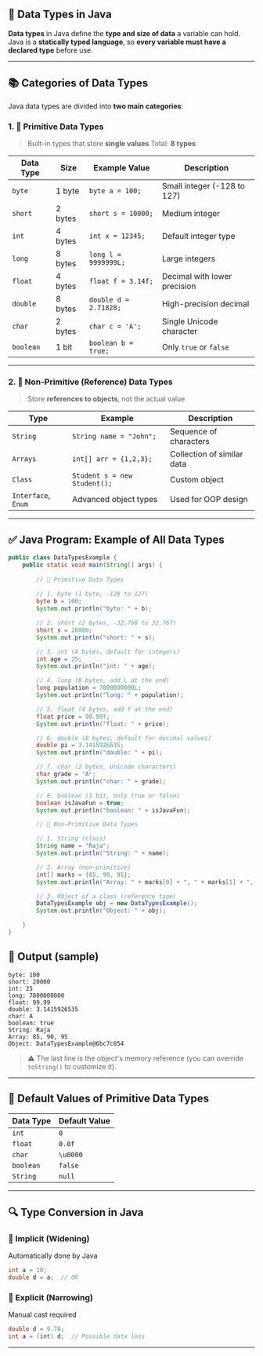 
## 🧩 Data Types in Java

**Data types** in Java define the **type and size of data** a variable can hold. Java is a **statically typed language**, so **every variable must have a declared type** before use.

---

## 📚 Categories of Data Types

Java data types are divided into **two main categories**:

### 1. 🎯 **Primitive Data Types**

> Built-in types that store **single values**
> Total: **8 types**

| Data Type | Size    | Example Value         | Description                  |
| --------- | ------- | --------------------- | ---------------------------- |
| `byte`    | 1 byte  | `byte a = 100;`       | Small integer (-128 to 127)  |
| `short`   | 2 bytes | `short s = 10000;`    | Medium integer               |
| `int`     | 4 bytes | `int x = 12345;`      | Default integer type         |
| `long`    | 8 bytes | `long l = 9999999L;`  | Large integers               |
| `float`   | 4 bytes | `float f = 3.14f;`    | Decimal with lower precision |
| `double`  | 8 bytes | `double d = 2.71828;` | High-precision decimal       |
| `char`    | 2 bytes | `char c = 'A';`       | Single Unicode character     |
| `boolean` | 1 bit   | `boolean b = true;`   | Only `true` or `false`       |


---

### 2. 🧱 **Non-Primitive (Reference) Data Types**

> Store **references to objects**, not the actual value

| Type                | Example                      | Description                |
| ------------------- | ---------------------------- | -------------------------- |
| `String`            | `String name = "John";`      | Sequence of characters     |
| `Arrays`            | `int[] arr = {1,2,3};`       | Collection of similar data |
| `Class`             | `Student s = new Student();` | Custom object              |
| `Interface`, `Enum` | Advanced object types        | Used for OOP design        |

---



## ✅ Java Program: Example of All Data Types

```java
public class DataTypesExample {
    public static void main(String[] args) {
        
        // 🔹 Primitive Data Types
        
        // 1. byte (1 byte, -128 to 127)
        byte b = 100;
        System.out.println("byte: " + b);

        // 2. short (2 bytes, -32,768 to 32,767)
        short s = 20000;
        System.out.println("short: " + s);

        // 3. int (4 bytes, default for integers)
        int age = 25;
        System.out.println("int: " + age);

        // 4. long (8 bytes, add L at the end)
        long population = 7800000000L;
        System.out.println("long: " + population);

        // 5. float (4 bytes, add f at the end)
        float price = 99.99f;
        System.out.println("float: " + price);

        // 6. double (8 bytes, default for decimal values)
        double pi = 3.1415926535;
        System.out.println("double: " + pi);

        // 7. char (2 bytes, Unicode characters)
        char grade = 'A';
        System.out.println("char: " + grade);

        // 8. boolean (1 bit, only true or false)
        boolean isJavaFun = true;
        System.out.println("boolean: " + isJavaFun);

        // 🔹 Non-Primitive Data Types

        // 1. String (class)
        String name = "Raja";
        System.out.println("String: " + name);

        // 2. Array (non-primitive)
        int[] marks = {85, 90, 95};
        System.out.println("Array: " + marks[0] + ", " + marks[1] + ", " + marks[2]);

        // 3. Object of a class (reference type)
        DataTypesExample obj = new DataTypesExample();
        System.out.println("Object: " + obj);

    }
}
```

## 🧾 Output (sample)

```
byte: 100
short: 20000
int: 25
long: 7800000000
float: 99.99
double: 3.1415926535
char: A
boolean: true
String: Raja
Array: 85, 90, 95
Object: DataTypesExample@6bc7c054
```

> ⚠️ The last line is the object's memory reference (you can override `toString()` to customize it).

---


## 🛑 Default Values of Primitive Data Types

| Data Type | Default Value |
| --------- | ------------- |
| `int`     | `0`           |
| `float`   | `0.0f`        |
| `char`    | `\u0000`      |
| `boolean` | `false`       |
| `String`  | `null`        |

---

## 🔍 Type Conversion in Java

### 🔸 Implicit (Widening)

Automatically done by Java

```java
int a = 10;
double d = a;  // OK
```

### 🔸 Explicit (Narrowing)

Manual cast required

```java
double d = 9.78;
int a = (int) d;  // Possible data loss
```

---
